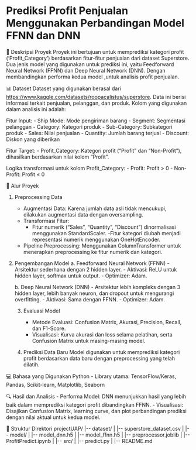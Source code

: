 # Prediksi Profit Penjualan Menggunakan Perbandingan Model FFNN dan DNN

📄 Deskripsi Proyek
Proyek ini bertujuan untuk memprediksi kategori profit (‘Profit_Category’) berdasarkan fitur-fitur penjualan dari dataset Superstore. Dua jenis model yang digunakan untuk prediksi ini, yaitu Feedforward Neural Network (FFNN) dan Deep Neural Network (DNN). Dengan membandingkan performa kedua model ,untuk analisis profit penjualan.

📊 Dataset
Dataset yang digunakan berasal dari https://www.kaggle.com/datasets/roopacalistus/superstore. Data ini berisi informasi terkait penjualan, pelanggan, dan produk. Kolom yang digunakan dalam analisis ini adalah:

Fitur Input:
    - Ship Mode: Mode pengiriman barang
    - Segment: Segmentasi pelanggan
    - Category: Kategori produk
    - Sub-Category: Subkategori produk
    - Sales: Nilai penjualan
    - Quantity: Jumlah barang terjual
    - Discount: Diskon yang diberikan

Fitur Target:
    - Profit_Category: Kategori profit (“Profit” dan “Non-Profit”), dihasilkan berdasarkan nilai kolom “Profit”.

Logika transformasi untuk kolom Profit_Category:
    - Profit: Profit > 0
    - Non-Profit: Profit ≤ 0

🚀 Alur Proyek
1. Preprocessing Data
    - Augmentasi Data: Karena jumlah data asli tidak mencukupi, dilakukan augmentasi data dengan oversampling.
    - Transformasi Fitur:
        - Fitur numerik (“Sales”, “Quantity”, “Discount”) dinormalisasi menggunakan StandardScaler.
        -Fitur kategori diubah menjadi representasi numerik menggunakan OneHotEncoder.
    - Pipeline Preprocessing: Menggunakan ColumnTransformer untuk menerapkan preprocessing ke fitur numerik dan kategori.

2. Pengembangan Model
    a. Feedforward Neural Network (FFNN)
        - Arsitektur sederhana dengan 2 hidden layer.
        - Aktivasi: ReLU untuk hidden layer, softmax untuk output.
        - Optimizer: Adam.

    b. Deep Neural Network (DNN)
        - Arsitektur lebih kompleks dengan 3 hidden layer, lebih banyak neuron, dan dropout untuk mengurangi overfitting.
        - Aktivasi: Sama dengan FFNN.
        - Optimizer: Adam.

    3. Evaluasi Model
        - Metode Evaluasi: Confusion Matrix, Akurasi, Precision, Recall, dan F1-Score.
        - Visualisasi: Kurva akurasi dan loss selama pelatihan, serta Confusion Matrix untuk masing-masing model.

    4. Prediksi Data Baru
        Model digunakan untuk memprediksi kategori profit berdasarkan data baru dengan preprocessing yang telah dilatih.

💻 Bahasa yang Digunakan
Python
    - Library utama: TensorFlow/Keras, Pandas, Scikit-learn, Matplotlib, Seaborn

🔍 Hasil dan Analisis
    - Performa Model: DNN menunjukkan hasil yang lebih baik dalam memprediksi kategori profit dibandingkan FFNN.
    - Visualisasi: Disajikan Confusion Matrix, learning curve, dan plot perbandingan prediksi dengan nilai aktual untuk kedua model.

📂 Struktur Direktori
projectUAP/
|-- dataset/
|   |-- superstore_dataset.csv
|
|-- model/
|   |-- model_dnn.h5
|   |-- model_ffnn.h5
|   |-- preprocessor.joblib
|   |-- ProfitPredict.ipynb
|
|-- src/
|   |-- predict.py
|
|-- README.md